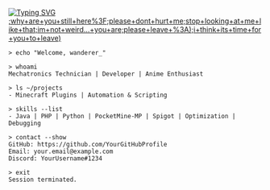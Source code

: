 [![Typing SVG](https://readme-typing-svg.demolab.com?font=Pixelify+Sans&size=25&pause=1000&color=13F7A9&center=true&width=500&height=120&lines=welcome+to+my+epic+github+profile;hope+you+will+enjoy+your+stay+%3A);why+are+you+still+here%3F;please+dont+hurt+me;stop+looking+at+me+like+that;im+not+weird...+you+are;please+leave+%3A);i+think+its+time+for+you+to+leave)](https://git.io/typing-svg)

```shell
> echo "Welcome, wanderer_"

> whoami
Mechatronics Technician | Developer | Anime Enthusiast

> ls ~/projects
- Minecraft Plugins | Automation & Scripting

> skills --list
- Java | PHP | Python | PocketMine-MP | Spigot | Optimization | Debugging

> contact --show
GitHub: https://github.com/YourGitHubProfile
Email: your.email@example.com
Discord: YourUsername#1234

> exit
Session terminated.
```
